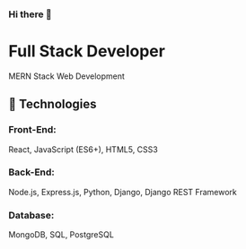 ### Hi there 👋
# Full Stack Developer
MERN Stack Web Development

## 🔭 Technologies
### Front-End:
React, JavaScript (ES6+), HTML5, CSS3

### Back-End:
Node.js, Express.js, Python, Django, Django REST Framework

### Database:
MongoDB, SQL, PostgreSQL

<!--
**servetisikli/servetisikli** is a ✨ _special_ ✨ repository because its `README.md` (this file) appears on your GitHub profile.

Here are some ideas to get you started:

- 🔭 I’m currently working on ...
- 🌱 I’m currently learning ...
- 👯 I’m looking to collaborate on ...
- 🤔 I’m looking for help with ...
- 💬 Ask me about ...
- 📫 How to reach me: ...
- 😄 Pronouns: ...
- ⚡ Fun fact: ...
-->
